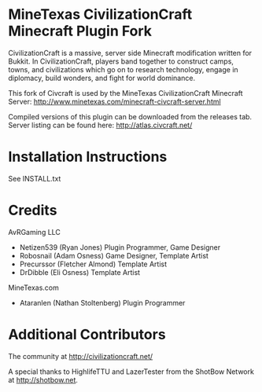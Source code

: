 MineTexas CivilizationCraft Minecraft Plugin Fork
========

CivilizationCraft is a massive, server side Minecraft modification written for Bukkit. In CivilizationCraft, players band together to construct camps, towns, and civilizations which go on to research technology, engage in diplomacy, build wonders, and fight for world dominance. 

This fork of Civcraft is used by the MineTexas CivilizationCraft Minecraft Server: http://www.minetexas.com/minecraft-civcraft-server.html

Compiled versions of this plugin can be downloaded from the releases tab.
Server listing can be found here: http://atlas.civcraft.net/

Installation Instructions
==========================
See INSTALL.txt

Credits
=======
AvRGaming LLC
- Netizen539 (Ryan Jones) Plugin Programmer, Game Designer
- Robosnail (Adam Osness) Game Designer, Template Artist
- Precurssor (Fletcher Almond) Template Artist
- DrDibble (Eli Osness) Template Artist

MineTexas.com
- Ataranlen (Nathan Stoltenberg) Plugin Programmer

Additional Contributors
========================
The community at http://civilizationcraft.net/

A special thanks to HighlifeTTU and LazerTester from the ShotBow Network at http://shotbow.net.
